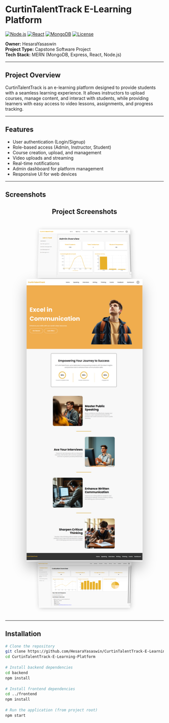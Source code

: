 # CurtinTalentTrack E-Learning Platform

[![Node.js](https://img.shields.io/badge/Node.js-v18-green)](https://nodejs.org/)
[![React](https://img.shields.io/badge/React-v18-blue)](https://reactjs.org/)
[![MongoDB](https://img.shields.io/badge/MongoDB-v6.0-brightgreen)](https://www.mongodb.com/)
[![License](https://img.shields.io/badge/License-MIT-yellow)](LICENSE)

**Owner:** HesaraYasaswin  
**Project Type:** Capstone Software Project  
**Tech Stack:** MERN (MongoDB, Express, React, Node.js)  

---

## Project Overview
CurtinTalentTrack is an e-learning platform designed to provide students with a seamless learning experience. It allows instructors to upload courses, manage content, and interact with students, while providing learners with easy access to video lessons, assignments, and progress tracking.

---

## Features
- User authentication (Login/Signup)
- Role-based access (Admin, Instructor, Student)
- Course creation, upload, and management
- Video uploads and streaming
- Real-time notifications
- Admin dashboard for platform management
- Responsive UI for web devices

---

## Screenshots
<h2 align="center">Project Screenshots</h2>

<div style="display: flex; flex-direction: column; align-items: center; gap: 30px; perspective: 1000px; transform-style: preserve-3d;">

  <!-- Top Image -->
  <div style="transform: rotateX(10deg) translateZ(-20px); box-shadow: 2px 2px 15px rgba(0,0,0,0.2);">
    <img src="screenshots/Admin Dashboard.png" alt="Admin Dashboard" width="300">
  </div>

  <!-- Middle Image -->
  <div style="transform: translateZ(50px); box-shadow: 0 20px 40px rgba(0,0,0,0.3);">
    <img src="screenshots/Dashboard.png" alt="Dashboard" width="350">
  </div>

  <!-- Bottom Image -->
  <div style="transform: rotateX(-10deg) translateZ(-20px); box-shadow: 2px 2px 15px rgba(0,0,0,0.2);">
    <img src="screenshots/Evaluator Dashboard.png" alt="Evaluator Dashboard" width="300">
  </div>

</div>




---

## Installation

```bash
# Clone the repository
git clone https://github.com/HesaraYasaswin/CurtinTalentTrack-E-Learning-Platform.git
cd CurtinTalentTrack-E-Learning-Platform

# Install backend dependencies
cd backend
npm install

# Install frontend dependencies
cd ../frontend
npm install

# Run the application (from project root)
npm start

